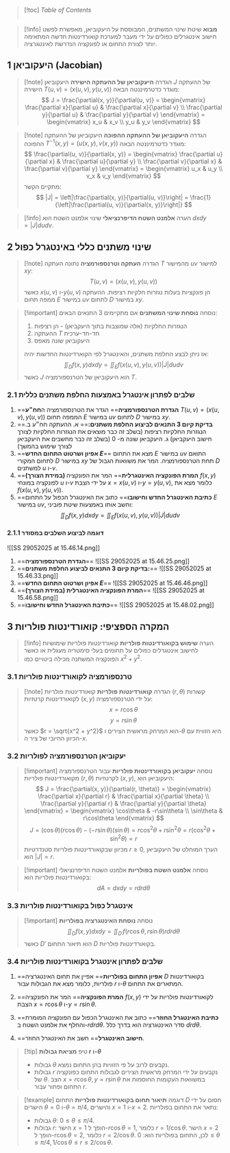 > [!toc] *Table of Contents*
> ```toc

> [!info] **מבוא**
> שיטת שינוי המשתנים, המבוססת על היעקוביאן, מאפשרת לפשט חישוב אינטגרלים כפולים על ידי מעבר למערכת קואורדינטות חדשה המתאימה יותר לצורת התחום או לפונקציה הנדרשת לאינטגרציה.
## 1 היעקוביאן (Jacobian)

> [!note] הגדרה **היעקוביאן של ההעתקה הישירה**
> היעקוביאן $J$ של ההעתקה הישירה $T(u,v) = (x(u,v), y(u,v))$ מוגדר כדטרמיננטה הבאה:
> $$ J = \frac{\partial(x, y)}{\partial(u, v)} = \begin{vmatrix} \frac{\partial x}{\partial u} & \frac{\partial x}{\partial v} \\ \frac{\partial y}{\partial u} & \frac{\partial y}{\partial v} \end{vmatrix} = \begin{vmatrix} x_u & x_v \\ y_u & y_v \end{vmatrix} $$

> [!note] הגדרה **היעקוביאן של ההעתקה ההפוכה**
> היעקוביאן של ההעתקה ההפוכה $T^{-1}(x,y) = (u(x,y), v(x,y))$ מוגדר כדטרמיננטה הבאה:
> $$ \frac{\partial(u, v)}{\partial(x, y)} = \begin{vmatrix} \frac{\partial u}{\partial x} & \frac{\partial u}{\partial y} \\ \frac{\partial v}{\partial x} & \frac{\partial v}{\partial y} \end{vmatrix} = \begin{vmatrix} u_x & u_y \\ v_x & v_y \end{vmatrix} $$
> מתקיים הקשר:
> $$ |J| = \left|\frac{\partial(x, y)}{\partial(u, v)}\right| = \frac{1}{\left|\frac{\partial(u, v)}{\partial(x, y)}\right|} $$

> [!info] הערה **אלמנט השטח הדיפרנציאלי**
> שינוי אלמנט השטח הוא $dx dy = |J| du dv$.

## 2 שינוי משתנים כללי באינטגרל כפול

> [!note] הגדרה **העתקה וטרנספורמציה**
> נתונה העתקה $T$ מהמישור $uv$ למישור $xy$:
> $$ T(u,v) = (x(u,v), y(u,v)) $$
> כאשר $x(u,v)$ ו-$y(u,v)$ הן פונקציות בעלות נגזרות חלקיות רציפות. ההעתקה ממפה תחום $E$ במישור $uv$ לתחום $D$ במישור $xy$.

> [!important] נוסחה **נוסחת שינוי המשתנים**
> אם מתקיימים 3 התנאים הבאים:
> 1.  הנגזרות החלקיות (אלה שמוצבות בתוך היעקביאן) - הן רציפות
> 2. ההעתקה $T$ חד-חד-ערכית
> 3. היעקוביאן שונה מאפס
> 
> אז ניתן לבצע החלפת משתנים, והאינטגרל לפי הקוארדינטות החדשות יהיה:
> $$ \iint_D f(x, y) dx dy = \iint_E f(x(u, v), y(u, v)) |J| du dv $$
> כאשר $J$ הוא היעקוביאן של הטרנספורמציה $T$.

### 2.1 שלבים לפתרון אינטגרל באמצעות החלפת משתנים כללית

1.  ==**הגדרת הטרנספורמציה**==
    הגדר את הטרנספורמציה ה**חח״ע** $T(u,v) = (x(u,v), y(u,v))$ הממפה תחום $E$ במישור $uv$ לתחום $D$ במישור $xy$. 
2. ==**בדיקת קיום 3 התנאים לביצוע החלפת משתנים:**==
   א. ההעתקה חח״ע
   ב. הנגזרות החלקיות רציפות (בשלב זה כבר מוצאים את הנגזרות החלקיות לצורך חישוב היעקביאן)
   ג. היעקביאן שונה מ- 0 (בשלב זה כבר מחשבים את היעקביאן לצורך שימוש בהמשך)
3.  ==**אפיון ושרטוט התחום החדש $E$**==
    מצא את התחום $E$ במישור $uv$ התואם לתחום המקורי $D$ במישור $xy$ תחת הטרנספורמציה. המר את משוואות הגבול של $D$ למשתנים $u$ ו-$v$.
4.  ==**(במידת הצורך) המרת הפונקציה האינטגרלית**==
    המר את הפונקציה $f(x,y)$ לפונקציה במונחי $u$ ו-$v$ על ידי הצבת $x=x(u,v)$ ו-$y=y(u,v)$, כלומר מצא את $f(x(u,v), y(u,v))$.
5.  ==**כתיבת האינטגרל החדש וחישובו**==
    כתוב את האינטגרל הכפול על התחום $E$ במישור $uv$, וחשב אותו באמצעות שיטת פוביני:
    $$ \iint_D f(x, y) dx dy = \iint_E f(x(u, v), y(u, v)) |J| du dv $$
#### 2.1.1 דוגמה לביצוע השלבים במסודר
![[SS 29052025 at 15.46.14.png]]
1.  ==**הגדרת הטרנספורמציה**==
![[SS 29052025 at 15.46.25.png]]
2. ==**בדיקת קיום 3 התנאים לביצוע החלפת משתנים:**==
 ![[SS 29052025 at 15.46.33.png]]
3.  ==**אפיון ושרטוט התחום החדש $E$**==
   ![[SS 29052025 at 15.46.46.png]]
4.  ==**(במידת הצורך) המרת הפונקציה האינטגרלית**==
   ![[SS 29052025 at 15.46.58.png]]
5.  ==**כתיבת האינטגרל החדש וחישובו**==
   ![[SS 29052025 at 15.48.02.png]]
## 3 המקרה הספציפי: קואורדינטות פולריות

> [!info] הערה **שימוש בקואורדינטות פולריות**
> קואורדינטות פולריות שימושיות לחישוב אינטגרלים כפולים על תחומים בעלי סימטריה מעגלית או כאשר הפונקציה המשתנה מכילה ביטויים כמו $x^2+y^2$.

### 3.1 טרנספורמציה לקואורדינטות פולריות

> [!note] הגדרה **קואורדינטות פולריות**
> קואורדינטות פולריות $(r, \theta)$ קשורות לקואורדינטות קרטזיות $(x,y)$ על ידי הטרנספורמציה:
> $$ x = r \cos\theta $$
> $$ y = r \sin\theta $$
> כאשר $r = \sqrt{x^2 + y^2}$ הוא המרחק מראשית הצירים ו-$\theta$ היא הזווית עם הכיוון החיובי של ציר ה-$x$.

### 3.2 יעקוביאן הטרנספורמציה לפולריות

> [!important] נוסחה **יעקוביאן בקואורדינטות פולריות**
> עבור הטרנספורמציה מקואורדינטות פולריות $(r, \theta)$ לקרטזיות $(x,y)$, היעקוביאן הוא:
> $$ J = \frac{\partial(x, y)}{\partial(r, \theta)} = \begin{vmatrix} \frac{\partial x}{\partial r} & \frac{\partial x}{\partial \theta} \\ \frac{\partial y}{\partial r} & \frac{\partial y}{\partial \theta} \end{vmatrix} = \begin{vmatrix} \cos\theta & -r\sin\theta \\ \sin\theta & r\cos\theta \end{vmatrix} $$
> $$ J = (\cos\theta)(r\cos\theta) - (-r\sin\theta)(\sin\theta) = r\cos^2\theta + r\sin^2\theta = r(\cos^2\theta + \sin^2\theta) = r $$
> מכיוון שבקואורדינטות פולריות סטנדרטיות $r \ge 0$, הערך המוחלט של היעקוביאן הוא $|J| = r$.

> [!important] נוסחה **אלמנט השטח בפולריות**
> אלמנט השטח הדיפרנציאלי בקואורדינטות פולריות הוא:
> $$ dA = dx dy = r dr d\theta $$

### 3.3 אינטגרל כפול בקואורדינטות פולריות

> [!important] נוסחה **נוסחת האינטגרציה בפולריות**
> $$ \iint_D f(x,y) dx dy = \iint_{D'} f(r\cos\theta, r\sin\theta) r dr d\theta $$
> כאשר $D'$ הוא תיאור התחום $D$ בקואורדינטות פולריות.

### 3.4 שלבים לפתרון אינטגרל בקואורדינטות פולריות

1. ==**אפיון התחום בפולריות**==
אפיין את תחום האינטגרציה $D$ בקואורדינטות פולריות, כלומר מצא את הגבולות עבור $r$ ו-$\theta$ המתארים את התחום.

2. ==**המרת הפונקציה**==
המר את הפונקציה $f(x,y)$ לקואורדינטות פולריות על ידי הצבת $x=r\cos\theta$ ו-$y=r\sin\theta$.

3. ==**כתיבת האינטגרל החוזר**==
כתוב את האינטגרל הכפול עם הפונקציה המומרת והחלף את אלמנט השטח ב-$r dr d\theta$. סדר האינטגרציה הוא בדרך כלל $dr d\theta$.

4. ==**חישוב האינטגרל**==
חשב את האינטגרל החוזר.

> [!tip] טיפ **מציאת גבולות r ו-$\theta$**
> - גבולות $\theta$ נקבעים לרוב על פי הזוויות בהן התחום נמצא.
> - גבולות $r$ נקבעים על ידי המרחק מראשית הצירים לגבולות התחום כפונקציה של $\theta$. הצב $x=r\cos\theta, y=r\sin\theta$ במשוואות העקומות החוסמות את התחום ופתור עבור $r$.

> [!example] דוגמה **תיאור תחום בקואורדינטות פולריות**
> התחום $D$ חסום על ידי הישרים $\theta = 0$ ו-$\theta = \pi/4$, והישרים $x=1$ ו-$x=2$.
> נתאר את התחום בפולריות:
> - גבולות $\theta$: $0 \le \theta \le \pi/4$.
> - גבולות $r$: הישר $x=1$ הופך ל-$r\cos\theta = 1$, כלומר $r = 1/\cos\theta$. הישר $x=2$ הופך ל-$r\cos\theta = 2$, כלומר $r = 2/\cos\theta$.
> לכן, התחום בפולריות הוא: $0 \le \theta \le \pi/4, 1/\cos\theta \le r \le 2/\cos\theta$.

